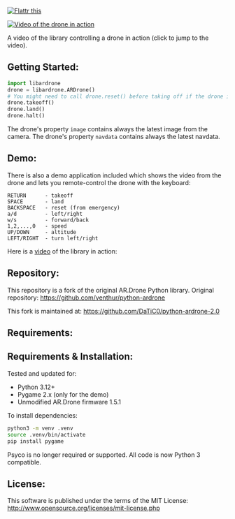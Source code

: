 <a href="https://flattr.com/submit/auto?user_id=venthur&url=http%3A%2F%2Fgithub.com%2Fventhur%2Fpython-ardrone" target="_blank"><img src="http://api.flattr.com/button/flattr-badge-large.png" alt="Flattr this" title="Flattr this" border="0"></a>

[![Video of the drone in action](https://img.youtube.com/vi/2HEV37GbUow/0.jpg)](https://www.youtube.com/watch?v=2HEV37GbUow "Click to go to the video.")

A video of the library controlling a drone in action (click to jump to the video).

Getting Started:
----------------


```python
import libardrone
drone = libardrone.ARDrone()
# You might need to call drone.reset() before taking off if the drone is in emergency mode
drone.takeoff()
drone.land()
drone.halt()
```

The drone's property `image` contains always the latest image from the camera.
The drone's property `navdata` contains always the latest navdata.


Demo:
-----

There is also a demo application included which shows the video from the drone
and lets you remote-control the drone with the keyboard:

    RETURN      - takeoff
    SPACE       - land
    BACKSPACE   - reset (from emergency)
    a/d         - left/right
    w/s         - forward/back
    1,2,...,0   - speed
    UP/DOWN     - altitude
    LEFT/RIGHT  - turn left/right

Here is a [video] of the library in action:

  [video]: http://youtu.be/2HEV37GbUow

Repository:
-----------



This repository is a fork of the original AR.Drone Python library.
Original repository: https://github.com/venthur/python-ardrone

This fork is maintained at:
  https://github.com/DaTiC0/python-ardrone-2.0


Requirements:
-------------


Requirements & Installation:
---------------------------

Tested and updated for:
  * Python 3.12+
  * Pygame 2.x (only for the demo)
  * Unmodified AR.Drone firmware 1.5.1

To install dependencies:
```bash
python3 -m venv .venv
source .venv/bin/activate
pip install pygame
```

Psyco is no longer required or supported. All code is now Python 3 compatible.


License:
--------


This software is published under the terms of the MIT License:
  http://www.opensource.org/licenses/mit-license.php

